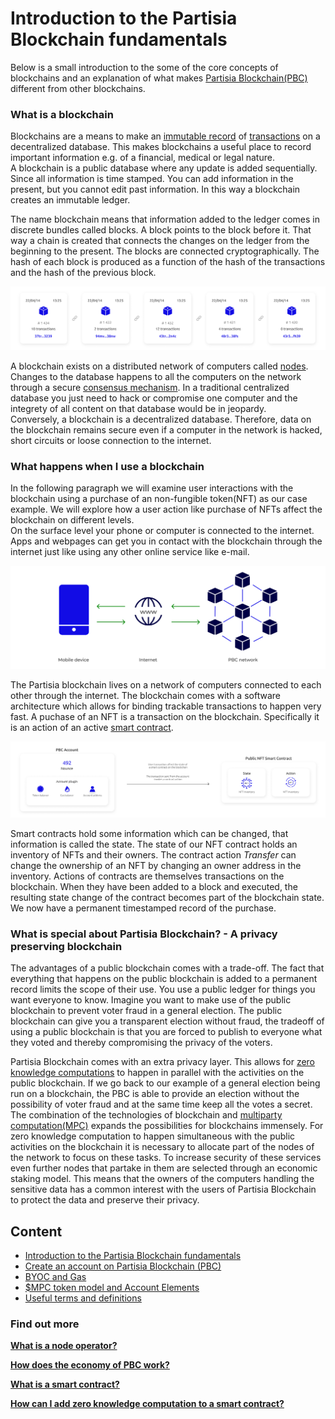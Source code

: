 # Introduction to the Partisia Blockchain fundamentals

Below is a small introduction to the some of the core concepts of blockchains and an explanation of what makes [Partisia Blockchain(PBC)](/docs/dictionary.md#pbc) different from other blockchains.

### What is a blockchain

Blockchains are a means to make an [immutable record](/docs/dictionary.md#pbc-ledger) of [transactions](/docs/transactions.md) on a decentralized database. This makes blockchains a useful place to record important information e.g. of a financial, medical or legal nature.  
A blockchain is a public database where any update is added sequentially. Since all information is time stamped. You can add information in the present, but you cannot edit past information. In this way a blockchain creates an immutable ledger.

The name blockchain means that information added to the ledger comes in discrete bundles called blocks. A block points to the block before it. That way a chain is created that connects the changes on the ledger from the beginning to the present.
The blocks are connected cryptographically. The hash of each block is produced as a function of the hash of the transactions and the hash of the previous block.

![Diagram0](/docs/blockchain.png)

A blockchain exists on a distributed network of computers called [nodes](operator-0-introduction.md). Changes to the database happens to all the computers on the network through a secure [consensus mechanism](/docs/consensus.md). In a traditional centralized database you just need to hack or compromise one computer and the integrety of all content on that database would be in jeopardy.  
Conversely, a blockchain is a decentralized database. Therefore, data on the blockchain remains secure even if a computer in the network is hacked, short circuits or loose connection to the internet.

### What happens when I use a blockchain

In the following paragraph we will examine user interactions with the blockchain using a purchase of an non-fungible token(NFT) as our case example. We will explore how a user action like purchase of NFTs affect the blockchain on different levels.  
On the surface level your phone or computer is connected to the internet. Apps and webpages can get you in contact with the blockchain through the internet just like using any other online service like e-mail.

![Diagram1](/docs/surface.png)

The Partisia blockchain lives on a network of computers connected to each other through the internet. The blockchain comes with a software architecture which allows for binding trackable transactions to happen very fast.
A puchase of an NFT is a transaction on the blockchain. Specifically it is an action of an active [smart contract](/docs/contract-development.md).

![Diagram2](/docs/Contract.png)

Smart contracts hold some information which can be changed, that information is called the state. The state of our NFT contract holds an inventory of NFTs and their owners. The contract action _Transfer_ can change the ownership of an NFT by changing an owner address in the inventory. Actions of contracts are themselves transactions on the blockchain. When they have been added to a block and executed, the resulting state change of the contract becomes part of the blockchain state. We now have a permanent timestamped record of the purchase.

### What is special about Partisia Blockchain? - A privacy preserving blockchain

The advantages of a public blockchain comes with a trade-off. The fact that everything that happens on the public blockchain is added to a permanent record limits the scope of their use. You use a public ledger for things you want everyone to know. Imagine you want to make use of the public blockchain to prevent voter fraud in a general election. The public blockchain can give you a transparent election without fraud, the tradeoff of using a public blockchain is that you are forced to publish to everyone what they voted and thereby compromising the privacy of the voters.

Partisia Blockchain comes with an extra privacy layer. This allows for [zero knowledge computations](https://medium.com/partisia-blockchain/mpc-techniques-series-part-8-zero-knowledge-proofs-what-are-they-and-what-are-they-good-for-2f39ed0eab39) to happen in parallel with the activities on the public blockchain. If we go back to our example of a general election being run on a blockchain, the PBC is able to provide an election without the possibility of voter fraud and at the same time keep all the votes a secret. The combination of the technologies of blockchain and [multiparty computation(MPC)](https://medium.com/partisia-blockchain/mpc-and-blockchain-a-match-made-in-heaven-df4291390b5b) expands the possibilities for blockchains immensely.
For zero knowledge computation to happen simultaneous with the public activities on the blockchain it is necessary to allocate part of the nodes of the network to focus on these tasks. To increase security of these services even further nodes that partake in them are selected through an economic staking model. This means that the owners of the computers handling the sensitive data has a common interest with the users of Partisia Blockchain to protect the data and preserve their privacy.

## Content

- [Introduction to the Partisia Blockchain fundamentals](/docs/PBCFundamentals/introduction.md)
- [Create an account on Partisia Blockchain (PBC)](/docs/accounts.md)
- [BYOC and Gas ](/docs/byoc.md)
- [$MPC token model and Account Elements](/docs/mpc-tokens.md)
- [Useful terms and definitions](/docs/dictionary.md)

### Find out more

[**What is a node operator?**](/docs/operator-0-introduction.md)

[**How does the economy of PBC work?**](/docs/byoc.md)

[**What is a smart contract?**](/docs/contract-development.md)

[**How can I add zero knowledge computation to a smart contract?**](/docs/ZKSC.md)

